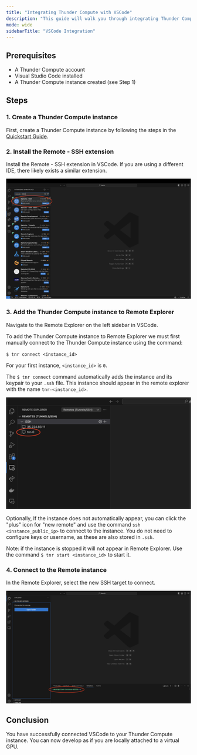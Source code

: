 ```yaml
---
title: "Integrating Thunder Compute with VSCode"
description: "This guide will walk you through integrating Thunder Compute with Visual Studio Code (VSCode), allowing you to develop and manage your projects directly on a Thunder Compute instance from your local IDE."
mode: wide
sidebarTitle: "VSCode Integration"
---
```


## Prerequisites

- A Thunder Compute account
- Visual Studio Code installed
- A Thunder Compute instance created (see Step 1)

## Steps

### 1. Create a Thunder Compute instance

First, create a Thunder Compute instance by following the steps in the [Quickstart Guide](https://thundercompute.com/docs/docs/quickstart).

### 2. Install the Remote - SSH extension

Install the Remote - SSH extension in VSCode. If you are using a different IDE, there likely exists a similar extension.

![Adding Remote SSH](/images/Remote_SSH_Extension.png)

### 3. Add the Thunder Compute instance to Remote Explorer

Navigate to the Remote Explorer on the left sidebar in VSCode.

To add the Thunder Compute instance to Remote Explorer we must first manually connect to the Thunder Compute instance using the command:

`$ tnr connect <instance_id>`

For your first instance, `<instance_id>` is `0`.

The `$ tnr connect` command automatically adds the instance and its keypair to your `.ssh` file. This instance should appear in the remote explorer with the name `tnr-<instance_id>`. 

![Thunder Compute Instance in VSCode Remote Explorer](/images/tnr-instance_id.png)

Optionally, If the instance does not automatically appear, you can click the "plus" icon for "new remote" and use the command `ssh <instance_public_ip>` to connect to the instance. You do not need to configure keys or username, as these are also stored in `.ssh`.

Note: if the instance is stopped it will not appear in Remote Explorer. Use the command `$ tnr start <instance_id>` to start it.

### 4. Connect to the Remote instance

In the Remote Explorer, select the new SSH target to connect.

![Remote Connection](/images/VS_Code_Environment.png)

## Conclusion

You have successfully connected VSCode to your Thunder Compute instance. You can now develop as if you are locally attached to a virtual GPU.
